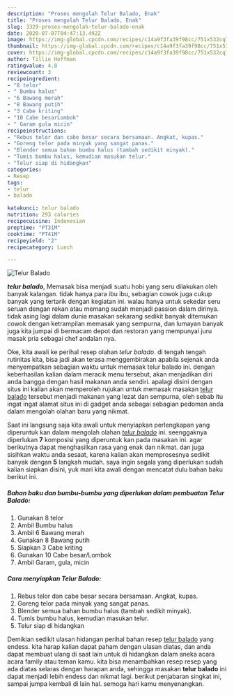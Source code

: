 ```yaml
---
description: "Proses mengolah Telur Balado, Enak"
title: "Proses mengolah Telur Balado, Enak"
slug: 3329-proses-mengolah-telur-balado-enak
date: 2020-07-07T04:47:13.492Z
image: https://img-global.cpcdn.com/recipes/c14a9f3fa39f98cc/751x532cq70/telur-balado-foto-resep-utama.jpg
thumbnail: https://img-global.cpcdn.com/recipes/c14a9f3fa39f98cc/751x532cq70/telur-balado-foto-resep-utama.jpg
cover: https://img-global.cpcdn.com/recipes/c14a9f3fa39f98cc/751x532cq70/telur-balado-foto-resep-utama.jpg
author: Tillie Hoffman
ratingvalue: 4.8
reviewcount: 3
recipeingredient:
- "8 telor"
- " Bumbu halus"
- "6 Bawang merah"
- "8 Bawang putih"
- "3 Cabe kriting"
- "10 Cabe besarLombok"
- " Garam gula micin"
recipeinstructions:
- "Rebus telor dan cabe besar secara bersamaan. Angkat, kupas."
- "Goreng telor pada minyak yang sangat panas."
- "Blender semua bahan bumbu halus (tambah sedikit minyak)."
- "Tumis bumbu halus, kemudian masukan telur."
- "Telur siap di hidangkan"
categories:
- Resep
tags:
- telur
- balado

katakunci: telur balado 
nutrition: 293 calories
recipecuisine: Indonesian
preptime: "PT31M"
cooktime: "PT41M"
recipeyield: "2"
recipecategory: Lunch

---
```



![Telur Balado](https://img-global.cpcdn.com/recipes/c14a9f3fa39f98cc/751x532cq70/telur-balado-foto-resep-utama.jpg)

<b><i>telur balado</i></b>, Memasak bisa menjadi suatu hobi yang seru dilakukan oleh banyak kalangan. tidak hanya para ibu ibu, sebagian cowok juga cukup banyak yang tertarik dengan kegiatan ini. walau hanya untuk sekedar seru seruan dengan rekan atau memang sudah menjadi passion dalam dirinya. tidak asing lagi dalam dunia masakan sekarang sedikit banyak ditemukan cowok dengan ketrampilan memasak yang sempurna, dan lumayan banyak juga kita jumpai di bermacam depot dan restoran yang mempunyai juru masak pria sebagai chef andalan nya.

Oke, kita awali ke perihal resep olahan <i>telur balado</i>. di tengah tengah rutinitas kita, bisa jadi akan terasa menggembirakan apabila sejenak anda menyempatkan sebagian waktu untuk memasak telur balado ini. dengan keberhasilan kalian dalam meracik menu tersebut, akan menjadikan diri anda bangga dengan hasil makanan anda sendiri. apalagi disini dengan situs ini kalian akan memperoleh rujukan untuk memasak masakan <u>telur balado</u> tersebut menjadi makanan yang lezat dan sempurna, oleh sebab itu ingat ingat alamat situs ini di gadget anda sebagai sebagian pedoman anda dalam mengolah olahan baru yang nikmat.




Saat ini langsung saja kita awali untuk menyiapkan perlengkapan yang diperuntuk kan dalam mengolah olahan <u><i>telur balado</i></u> ini. seenggaknya diperlukan <b>7</b> komposisi yang diperuntuk kan pada masakan ini. agar berikutnya dapat menghasilkan rasa yang enak dan nikmat. dan juga sisihkan waktu anda sesaat, karena kalian akan memprosesnya sedikit banyak dengan <b>5</b> langkah mudah. saya ingin segala yang diperlukan sudah kalian siapkan disini, yuk mari kita awali dengan mencatat dulu bahan baku berikut ini.

<!--inarticleads1-->

##### Bahan baku dan bumbu-bumbu yang diperlukan dalam pembuatan Telur Balado:

1. Gunakan 8 telor
1. Ambil  Bumbu halus
1. Ambil 6 Bawang merah
1. Gunakan 8 Bawang putih
1. Siapkan 3 Cabe kriting
1. Gunakan 10 Cabe besar/Lombok
1. Ambil  Garam, gula, micin




<!--inarticleads2-->

##### Cara menyiapkan Telur Balado:

1. Rebus telor dan cabe besar secara bersamaan. Angkat, kupas.
1. Goreng telor pada minyak yang sangat panas.
1. Blender semua bahan bumbu halus (tambah sedikit minyak).
1. Tumis bumbu halus, kemudian masukan telur.
1. Telur siap di hidangkan




Demikian sedikit ulasan hidangan perihal bahan resep <u>telur balado</u> yang endess. kita harap kalian dapat paham dengan ulasan diatas, dan anda dapat membuat ulang di saat lain untuk di hidangkan dalam aneka acara acara family atau teman kamu. kita bisa menambahkan resep resep yang ada diatas selaras dengan harapan anda, sehingga masakan <b>telur balado</b> ini dapat menjadi lebih endess dan nikmat lagi. berikut penjabaran singkat ini, sampai jumpa kembali di lain hal. semoga hari kamu menyenangkan.
